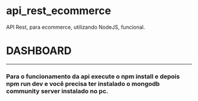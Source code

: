 # api_rest_ecommerce
API Rest, para ecommerce, utilizando NodeJS, funcional.


<h1> DASHBOARD </h1>
<hr/>
<h3> Para o funcionamento da api execute o <strong>npm install e depois npm run dev</strong> e você precisa ter instalado o mongodb community server instalado no pc.  </h3>

